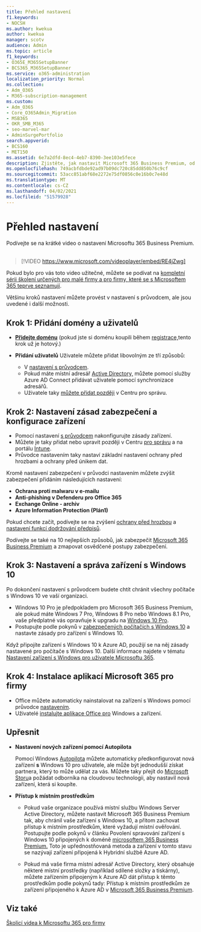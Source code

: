 ```yaml
---
title: Přehled nastavení
f1.keywords:
- NOCSH
ms.author: kwekua
author: kwekua
manager: scotv
audience: Admin
ms.topic: article
f1_keywords:
- O365E_M365SetupBanner
- BCS365_M365SetupBanner
ms.service: o365-administration
localization_priority: Normal
ms.collection:
- Adm_O365
- M365-subscription-management
ms.custom:
- Adm_O365
- Core_O365Admin_Migration
- MSB365
- OKR_SMB_M365
- seo-marvel-mar
- AdminSurgePortfolio
search.appverid:
- BCS160
- MET150
ms.assetid: 6e7a2dfd-8ec4-4eb7-8390-3ee103e5fece
description: Zjistěte, jak nastavit Microsoft 365 Business Premium, od předplatného až po přidání domény a uživatelů, nastavení zásad zabezpečení a další možnosti.
ms.openlocfilehash: 749acbfdbde92ad97b09dc720c85dd850b76c9cf
ms.sourcegitcommit: 53acc851abf68e2272e75df0856c0e16b0c7e48d
ms.translationtype: MT
ms.contentlocale: cs-CZ
ms.lasthandoff: 04/02/2021
ms.locfileid: "51579928"
---
```

# <a name="overview-of-setup"></a>Přehled nastavení

Podívejte se na krátké video o nastavení Microsoftu 365 Business Premium.<br><br>

> [!VIDEO https://www.microsoft.com/videoplayer/embed/RE4jZwg] 

Pokud bylo pro vás toto video užitečné, můžete se podívat na [kompletní sérii školení určených pro malé firmy a pro firmy, které se s Microsoftem 365 teprve seznamují](https://support.microsoft.com/office/6ab4bbcd-79cf-4000-a0bd-d42ce4d12816).

Většinu kroků nastavení můžete provést v nastavení s průvodcem, ale jsou uvedené i další možnosti.

## <a name="step-1-add-your-domain-and-users"></a>Krok 1: Přidání domény a uživatelů

   - **[Přidejte doménu](set-up.md#add-your-domain-to-personalize-sign-in)** (pokud jste si doménu koupili během [registrace,](sign-up.md)tento krok už je hotový.)

   - **Přidání uživatelů** Uživatele můžete přidat libovolným ze tří způsobů:
        - V [nastavení s průvodcem](set-up.md#add-users-in-the-wizard).
        - Pokud máte místní adresář [Active Directory,](../enterprise/set-up-directory-synchronization.md) můžete pomocí služby Azure AD Connect přidávat uživatele pomocí synchronizace adresářů.
        - Uživatele taky [můžete přidat později](../admin/add-users/add-users.md) v Centru pro správu.
## <a name="step-2-set-up-security-policies-and-configure-devices"></a>Krok 2: Nastavení zásad zabezpečení a konfigurace zařízení 

  - Pomocí nastavení [s průvodcem](set-up.md#protect-your-organization) nakonfigurujte zásady zařízení. 
  - Můžete je taky přidat nebo upravit později v Centru [pro správu](view-policies-and-devices.md) a na portálu [Intune](/intune/tutorial-walkthrough-intune-portal).
  - Průvodce nastavením taky nastaví základní nastavení ochrany před hrozbami a ochrany před únikem dat.
  
  Kromě nastavení zabezpečení v průvodci nastavením můžete zvýšit zabezpečení přidáním následujících nastavení:

- **Ochrana proti malwaru v e-mailu**
- **Anti-phishing v Defenderu pro Office 365**
- **Exchange Online - archiv**
- **Azure Information Protection (Plán1)**

Pokud chcete začít, podívejte se na zvýšení [ochrany před hrozbou](increase-threat-protection.md) a [nastavení funkcí dodržování předpisů](set-up-compliance.md).

Podívejte se také na 10 nejlepších způsobů, jak zabezpečit [Microsoft 365 Business Premium](/office365/admin/security-and-compliance/secure-your-business-data) a zmapovat osvědčené postupy zabezpečení.

## <a name="step-3-set-up-and-manage-windows-10-devices"></a>Krok 3: Nastavení a správa zařízení s Windows 10

Po dokončení nastavení s průvodcem budete chtít chránit všechny počítače s Windows 10 ve vaší organizaci.
  
- Windows 10 Pro [](pre-requisites-for-data-protection.md) je předpokladem pro Microsoft 365 Business Premium, ale pokud máte Windows 7 Pro, Windows 8 Pro nebo Windows 8.1 Pro, vaše předplatné vás opravňuje k upgradu na [Windows 10 Pro](./upgrade-to-windows-pro-creators-update.md).
- Postupujte podle pokynů v [zabezpečených počítačích s Windows 10](secure-win-10-pcs.md) a nastavte zásady pro zařízení s Windows 10.

Když připojíte zařízení s Windows 10 k Azure AD, použijí se na něj zásady nastavené pro počítače s Windows 10. Další informace najdete v tématu [Nastavení zařízení s Windows pro uživatele Microsoftu 365](set-up-windows-devices.md).

## <a name="step-4-install-microsoft-365-apps-for-business"></a>Krok 4: Instalace aplikací Microsoft 365 pro firmy
- Office můžete automaticky nainstalovat na zařízení s Windows pomocí průvodce [nastavením](set-up.md#deploy-office-365-client-apps).
- Uživatelé [instalujte aplikace Office pro](/office365/admin/setup/install-applications) Windows a zařízení.
     
## <a name="advanced"></a>Upřesnit
- **Nastavení nových zařízení pomocí Autopilota**
            
     Pomocí Windows [Autopilota](add-autopilot-devices-and-profile.md) můžete automaticky předkonfigurovat nová zařízení **s** Windows 10 [](https://www.microsoft.com/solution-providers/search) pro uživatele, ale může být jednodušší získat partnera, který to může udělat za vás. Můžete taky přejít do [Microsoft Storu](https://go.microsoft.com/fwlink/?linkid=874598)a požádat odborníka na cloudovou technologii, aby nastavil nová zařízení, která si koupíte.

- **Přístup k místním prostředkům**

     - Pokud vaše organizace používá místní službu Windows Server Active Directory, můžete nastavit Microsoft 365 Business Premium tak, aby chránil vaše zařízení s Windows 10, a přitom zachovat přístup k místním prostředkům, které vyžadují místní ověřování. Postupujte podle pokynů v článku Povolení spravování zařízení s Windows 10 připojených k doméně [microsoftem 365 Business Premium.](manage-windows-devices.md) Toto je upřednostňovaná metoda a zařízení v tomto stavu se nazývají zařízení připojená k Hybridní službě Azure AD.

    - Pokud má vaše firma místní adresář Active Directory, který obsahuje některé místní prostředky (například sdílené složky a tiskárny), můžete zařízením připojeným k Azure AD dát přístup k těmto prostředkům podle pokynů tady: Přístup k místním prostředkům ze zařízení připojeného k Azure AD v [Microsoft 365 Business Premium](access-resources.md).

## <a name="see-also"></a>Viz také

[Školicí videa k Microsoftu 365 pro firmy](https://support.microsoft.com/office/6ab4bbcd-79cf-4000-a0bd-d42ce4d12816)